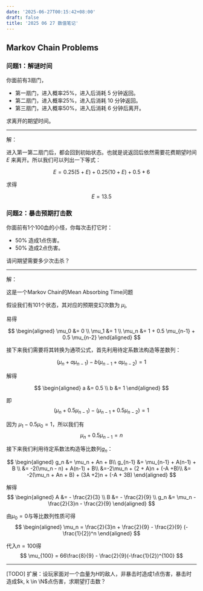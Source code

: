 ```yaml
---
date: '2025-06-27T00:15:42+08:00'
draft: false
title: '2025 06 27 数值笔记'
---
```


## Markov Chain Problems

### 问题1：解谜时间

你面前有3扇门，

- 第一扇门，进入概率25%，进入后消耗 5 分钟返回。
- 第二扇门，进入概率25%，进入后消耗 10 分钟返回。
- 第三扇门，进入概率50%，进入后消耗 6 分钟后离开。

求离开的期望时间。

---

解：

进入第一第二扇门后，都会回到初始状态。也就是说返回后依然需要花费期望时间 $E$ 来离开。所以我们可以列出一下等式：

$$ E = 0.25 (5 + E) + 0.25 (10 + E) + 0.5 * 6 $$

求得

$$ E = 13.5 $$

### 问题2：暴击预期打击数

你面前有1个100血的小怪，你每次击打它时：

- 50% 造成1点伤害。
- 50% 造成2点伤害。

请问期望需要多少次击杀？

---

解：

这是一个Markov Chain的Mean Absorbing Time问题

假设我们有101个状态，其对应的预期变幻次数为 $\mu_i$,

易得 

$$
\begin{aligned}
\mu_0 &= 0 \\
\mu_1 &= 1 \\
\mu_n &= 1 + 0.5 \mu_{n-1} + 0.5 \mu_{n-2}
\end{aligned}
$$

接下来我们需要将其转换为通项公式，首先利用待定系数法构造等差数列：

$$
(\mu_n + a \mu_{n-1} ) - b (\mu_{n-1} + a \mu_{n-2}) = 1
$$

解得

$$
\begin{aligned}
a &= 0.5 \\
b &= 1
\end{aligned}
$$

即
$$
(\mu_n + 0.5 \mu_{n-1} ) - (\mu_{n-1} + 0.5 \mu_{n-2}) = 1
$$

因为 $\mu_1 - 0.5 \mu_0 = 1$，所以我们有
$$
\mu_n + 0.5 \mu_{n-1}  = n
$$

接下来我们利用待定系数法构造等比数列$g_n$：

$$
\begin{aligned}
g_n &= \mu_n + An + B\\
g_{n-1} &= \mu_{n-1} + A(n-1) + B \\
&= -2(\mu_n - n) + A(n-1) + B\\
&=-2\mu_n + (2 + A)n + (-A +B)\\
&= -2(\mu_n + An + B) + (3A +2)n + (-A + 3B)
\end{aligned}
$$

解得
$$
\begin{aligned}
A &= - \frac{2}{3} \\
B &= - \frac{2}{9} \\
g_n &= \mu_n - \frac{2}{3}n - \frac{2}{9}
\end{aligned}
$$

由$\mu_0 = 0$与等比数列性质可得
$$
\begin{aligned}
\mu_n = \frac{2}{3}n + \frac{2}{9} - \frac{2}{9} (-\frac{1}{2})^n
\end{aligned}
$$

代入$n = 100$得
$$
\mu_{100} = 66\frac{8}{9} - \frac{2}{9}(-\frac{1}{2})^{100}
$$

---

[TODO] 扩展：设玩家面对一个血量为$H$的敌人，非暴击时造成$1$点伤害，暴击时造成$k, k \in \N$点伤害，求期望打击数？